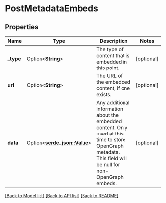 # PostMetadataEmbeds

## Properties

Name | Type | Description | Notes
------------ | ------------- | ------------- | -------------
**_type** | Option<**String**> | The type of content that is embedded in this point. | [optional]
**url** | Option<**String**> | The URL of the embedded content, if one exists. | [optional]
**data** | Option<[**serde_json::Value**](.md)> | Any additional information about the embedded content. Only used at this time to store OpenGraph metadata. This field will be null for non-OpenGraph embeds.  | [optional]

[[Back to Model list]](../README.md#documentation-for-models) [[Back to API list]](../README.md#documentation-for-api-endpoints) [[Back to README]](../README.md)


